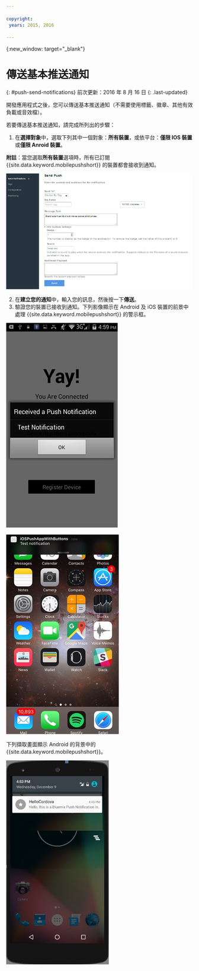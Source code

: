 ```yaml
---

copyright:
 years: 2015, 2016

---
```


{:new_window: target="_blank"}
# 傳送基本推送通知
{: #push-send-notifications}
前次更新：2016 年 8 月 16 日
{: .last-updated}

開發應用程式之後，您可以傳送基本推送通知（不需要使用標籤、徽章、其他有效負載或音效檔）。

若要傳送基本推送通知，請完成所列出的步驟：

1. 在**選擇對象**中，選取下列其中一個對象：**所有裝置**，或依平台：**僅限 IOS 裝置**或**僅限 Anroid 裝置**。

**附註**：當您選取**所有裝置**選項時，所有已訂閱 {{site.data.keyword.mobilepushshort}} 的裝置都會接收到通知。

![通知畫面](images/tag_notification.jpg)

2. 在**建立您的通知**中，輸入您的訊息，然後按一下**傳送**。
3. 驗證您的裝置已接收到通知。下列影像顯示在 Android 及 iOS 裝置的前景中處理 {{site.data.keyword.mobilepushshort}} 的警示框。

![Android 上的前景推送通知](images/Android_Screenshot.jpg)

![iOS 上的前景推送通知](images/iOS_Screenshot.jpg)

下列擷取畫面顯示 Android 的背景中的 {{site.data.keyword.mobilepushshort}}。

![Android 上的背景推送通知](images/background.jpg)
